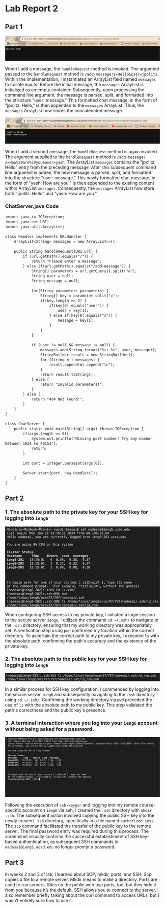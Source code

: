 # Lab Report 2 # 

## Part 1 ##
![Image](politz.png)

When I add a message, the `handleRequest` method is invoked. The argument passed to the `handleRequest` method is `/add-message?s=Hello&user=jpolitz`. Within the implementation, I instantiated an ArrayList field named `messages` to collate inputs. Before the initial message, the `messages` ArrayList is initialized as an empty container. Subsequently, upon processing the command line argument, the message is parsed, split, and formatted into the structure "user: message." This formatted chat message, in the form of "jpolitz: Hello," is then appended to the `messages` ArrayList. Thus, the `messages` ArrayList now stores the concatenated message.

![Image](yash.png)

When I add a second message, the `handleRequest` method is again invoked.  The argument supplied to the `handleRequest` method is `/add-message?s=How%20are%20you&user=yash`. The ArrayList `messages` contains the “jpolitz: Hello” entry from the preceding message. After this subsequent command line argument is added, the new message is parsed, split, and formatted into the structure "user: message." This newly formatted chat message, in the form of "yash: How are you," is then appended to the existing content within ArrayList `messages`. Consequently, the `messages` ArrayList now store both "jpolitz: Hello" and "yash: How are you."


### ChatServer.java Code ###
```
import java.io.IOException;
import java.net.URI;
import java.util.ArrayList;

class Handler implements URLHandler {
    ArrayList<String> messages = new ArrayList<>();

    public String handleRequest(URI url) {
        if (url.getPath().equals("/")) {
            return "Please enter a message";
        } else if(url.getPath().equals("/add-message")) {
            String[] parameters = url.getQuery().split("&");
            String user = null; 
            String message = null; 

            for(String parameter: parameters) {
                String[] key = parameter.split("=");
                if(key.length == 2) {
                    if(key[0].equals("user")) {
                        user = key[1];
                    } else if(key[0].equals("s")) {
                        message = key[1];
                    }
                }
            }

            if (user != null && message != null) {
                messages.add(String.format("%s: %s", user, message));
                StringBuilder result = new StringBuilder();
                for (String m : messages) {
                    result.append(m).append("\n");
                }
                return result.toString();
            } else {
                return "Invalid parameters!";
            }
        } else {
            return "404 Not Found!";
        }
    }
}

class ChatServer {
    public static void main(String[] args) throws IOException {
        if(args.length == 0){
            System.out.println("Missing port number! Try any number between 1024 to 49151");
            return;
        }

        int port = Integer.parseInt(args[0]);

        Server.start(port, new Handler());
    }
}
```

## Part 2 ##

### 1. The absolute path to the private key for your SSH key for logging into `ieng6` ###
![Image](private.png)

When configuring SSH access to my private key, I initiated a login session to the secure server `ieng6`. I utilized the command `cd ~/.ssh/` to navigate to the `.ssh` directory, ensuring that my working directory was appropriately set. A verification step using `pwd` confirmed my location within the correct directory. To ascertain the correct path to my private key, I executed `ls` with the absolute path, confirming the path's accuracy and the existence of the private key.

### 2. The absolute path to the public key for your SSH key for logging into `ieng6` ###
![Image](public.png)

In a similar process for SSH key configuration, I commenced by logging into the secure server `ieng6` and subsequently navigating to the `.ssh` directory using `cd ~/.ssh/`. Confirming the working directory via `pwd` preceded the use of `ls` with the absolute path to my public key. This step validated the path's correctness and the public key's presence.

### 3. A terminal interaction where you log into your `ieng6` account without being asked for a password. ###
![Image](nopassword.png)

Following the execution of `ssh-keygen` and logging into my remote course-specific account on `ieng6` via ssh, I created the `.ssh` directory with `mkdir .ssh`. The subsequent action involved copying the public SSH key into the newly created `.ssh` directory, specifically in a file named `authorized_keys`. The `scp` command facilitated the transfer of the public key to the remote server. The final password entry was required during this process. The screenshot visually confirms the successful establishment of SSH key-based authentication, as subsequent SSH commands to `nadesai@ieng6.ucsd.edu` no longer prompt a password.

## Part 3 ##

In weeks 2 and 3 of lab, I learned about SCP, mkdir, ports, and SSH. Scp copies a file to a remote server. Mkdir means to make a directory. Ports are used to run servers. Sites on the public web use ports, too, but they hide it from you because it’s the default. SSH allows you to connect to the server. I also remember briefly talking about the curl command to access URLs, but I wasn’t entirely sure how to use it.

